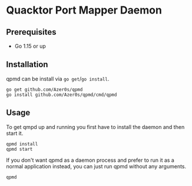 # Quacktor Port Mapper Daemon

## Prerequisites

* Go 1.15 or up

## Installation

qpmd can be install via `go get`/`go install`.

```
go get github.com/Azer0s/qpmd
go install github.com/Azer0s/qpmd/cmd/qpmd
```

## Usage 

To get qmpd up and running you first have to install the daemon and then start it.
```
qpmd install
qpmd start
```

If you don't want qpmd as a daemon process and prefer to run it as a normal application instead, you can just run qpmd without any arguments.

```
qpmd
```
